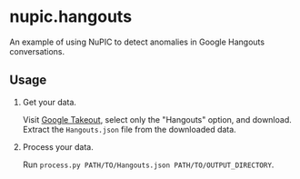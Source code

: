 # nupic.hangouts
An example of using NuPIC to detect anomalies in Google Hangouts conversations.

## Usage

1. Get your data.

    Visit [Google Takeout](https://www.google.com/settings/takeout), select only the "Hangouts" option, and download.
    Extract the `Hangouts.json` file from the downloaded data.

2. Process your data.

   Run `process.py PATH/TO/Hangouts.json PATH/TO/OUTPUT_DIRECTORY`.
